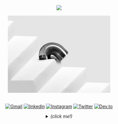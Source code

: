 <p align="center">
   <img src="https://komarev.com/ghpvc/?username=kaueemanuel&color=282c34" />
</p>
<div align="center">
    <img height="auto" width="64%" alt="GIF" src="home.gif"/>
</div>

<br />

<div align="center">

[![Gmail](https://img.shields.io/badge/GMAIL-282c34?style=flat-square&labelColor=282c34&logo=Gmail&logoColor=white&color=282c34)](https://mail.google.com/mail/u/0/?view=cm&fs=1&tf=1&source=mailto&to=kaue.malheiros@gmail.com)
[![linkedin](https://img.shields.io/badge/LINKEDIN-282c34?style=flat-square&labelColor=282c34&logo=LinkedIn&logoColor=white&color=282c34)](https://www.linkedin.com/in/kaue-malheiros/)
[![Instagram](https://img.shields.io/badge/INSTAGRAM-282c34?style=flat-square&labelColor=282c34&logo=Instagram&logoColor=white&color=282c34)](https://www.instagram.com/kaueemanuel/)
[![Twitter](https://img.shields.io/badge/TWITTER-282c34?style=flat-square&labelColor=282c34&logo=Twitter&logoColor=white&color=282c34)](https://twitter.com/kaue_malheiros)
[![Dev.to](https://img.shields.io/badge/WEBSITE-282c34?style=flat-square&labelColor=282c34&logo=DEV.TO&logoColor=white&color=282c34)](https:/kauebr.dev)

  <!-- this block of code is for the dropdown menu effect -->
  <details>
    <summary>
    <i>(click me!)</i>
    </summary>
    
<div align="left">
  
  # Hello World, I'm Kauê! 👋
  
  <img align="right" height="auto" width="37%" alt="GIF" src="pc.gif"/>
  
  🔭 I am currently working at **Rede Globo** as a **Full Stack Developer**. 🚀
<br />

🌱 I’m currently learning **JavaScript**, **React**, **NextJs**, **Sass**, **Angular**, and hopefully **Machine Learning** soon!
<br />

🎮 I’m looking to collaborate on a creative and fun project so I can branch out of my interversion and meet some great Developers!
<br />

🤔 I’m looking for help with **_Machine Learning_**! I want to master it... if that's even possible, heh.
<br />

💬 Ask me about anything I'm friendly, I swear 🧟‍♂️
<br />

📫 **_How to reach me_**: click the _Gmail_ link up top or message me through _social media_.

<hr>

#### Development:

```javascript
const dev = {
  person: {
    name: "Kauê Malheiros",
    gender: "male",
    age: "25+",
    martial_status: "single",
    location: "Panambi BR",
    ethnicity: "brazilian",
    favorite_food: "lasagna",
  },
  code: ["javascript", "python", "java", "php", "html5", "css3"],
  tools: [
    "typescript",
    "nodejs",
    "styled-components",
    "redux",
    "react-router",
    "jquery",
    "sass",
    "heroku",
    "amazon-aws",
    "vscode",
    "github",
    "devtools",
  ],
  frameworks: [
    "bootstrap",
    "expressjs",
    "react",
    "react-native",
    "flutter",
    "angular",
  ],
  databases: ["mysql", "mongodb", "postgresql", "firebase"],
  design: ["illustrator", "photoshop", "lightroom", "figma"],
  hobbies: ["draw", "soccer", "movies", "develop", "go out to drink"],
  challenge:
    "I just finished wes bos's 30-days challenge focused on javascript",
};
```

<hr>

#### Statistics:

</div>

  <img align="" src="https://github-readme-stats.vercel.app/api?username=kaueemanuel&count_private=true&title_color=282c34&icon_color=282c34&show_icons=true&hide_title=false&count_private=true&include_all_commits=true&hide=contribs" />
  <img align="" src="https://github-readme-stats.vercel.app/api/top-langs/?username=kaueemanuel&layout=compact&title_color=282c34&hide_title=false" />
